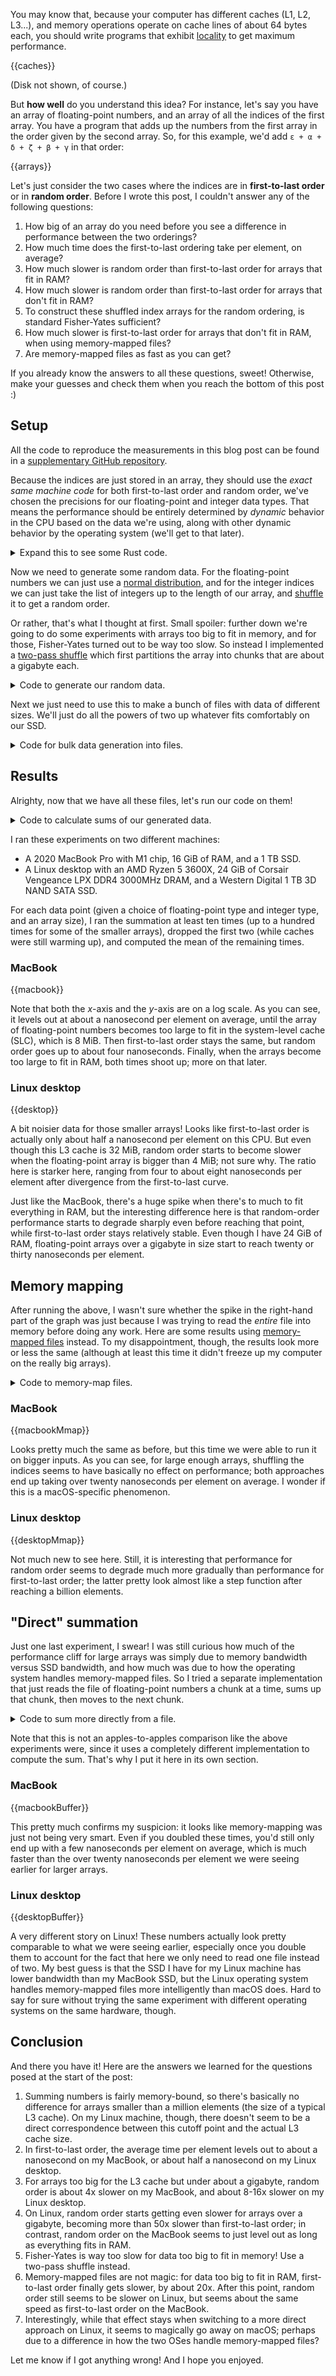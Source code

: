 You may know that, because your computer has different caches (L1, L2, L3...), and memory operations operate on cache lines of about 64 bytes each, you should write programs that exhibit [locality](https://en.wikipedia.org/wiki/Locality_of_reference) to get maximum performance.

{{caches}}

(Disk not shown, of course.)

But **how well** do you understand this idea? For instance, let's say you have an array of floating-point numbers, and an array of all the indices of the first array. You have a program that adds up the numbers from the first array in the order given by the second array. So, for this example, we'd add `ε + α + δ + ζ + β + γ` in that order:

{{arrays}}

Let's just consider the two cases where the indices are in **first-to-last order** or in **random order**. Before I wrote this post, I couldn't answer any of the following questions:

1. How big of an array do you need before you see a difference in performance between the two orderings?
2. How much time does the first-to-last ordering take per element, on average?
3. How much slower is random order than first-to-last order for arrays that fit in RAM?
4. How much slower is random order than first-to-last order for arrays that don't fit in RAM?
5. To construct these shuffled index arrays for the random ordering, is standard Fisher-Yates sufficient?
6. How much slower is first-to-last order for arrays that don't fit in RAM, when using memory-mapped files?
7. Are memory-mapped files as fast as you can get?

If you already know the answers to all these questions, sweet! Otherwise, make your guesses and check them when you reach the bottom of this post :)

## Setup

All the code to reproduce the measurements in this blog post can be found in a [supplementary GitHub repository](https://github.com/samestep/random-access/tree/9039b4297d19b10dedfc85edf438db35bcf3f863).

Because the indices are just stored in an array, they should use the _exact same machine code_ for both first-to-last order and random order, we've chosen the precisions for our floating-point and integer data types. That means the performance should be entirely determined by _dynamic_ behavior in the CPU based on the data we're using, along with other dynamic behavior by the operating system (we'll get to that later).

<details>
<summary>Expand this to see some Rust code.</summary>

```rust
use std::ops::{AddAssign, Index};

use num::{Float, Num, traits::ToBytes};

trait Number: Sized + Copy + Into<f64> + AddAssign + Num + Float + ToBytes {}

impl Number for f32 {}

impl Number for f64 {}

fn sum<T: Number, I: Copy>(floats: &[T], indices: &[I]) -> T
where
    [T]: Index<I, Output = T>,
{
    let mut total = T::zero();
    for &i in indices {
        total += floats[i];
    }
    total
}

#[test]
fn test_sum_f64_usize_not_associative() {
    let floats: &[f64] = &[0.1, 0.2, 0.3];
    let forward: &[usize] = &[0, 1, 2];
    let backward: &[usize] = &[2, 1, 0];
    assert_eq!(sum(floats, forward), 0.6000000000000001);
    assert_eq!(sum(floats, backward), 0.6);
}
```

</details>

Now we need to generate some random data. For the floating-point numbers we can just use a [normal distribution](https://en.wikipedia.org/wiki/Normal_distribution), and for the integer indices we can just take the list of integers up to the length of our array, and [shuffle](https://en.wikipedia.org/wiki/Fisher%E2%80%93Yates_shuffle) it to get a random order.

Or rather, that's what I thought at first. Small spoiler: further down we're going to do some experiments with arrays too big to fit in memory, and for those, Fisher-Yates turned out to be way too slow. So instead I implemented a [two-pass shuffle](https://blog.janestreet.com/how-to-shuffle-a-big-dataset/) which first partitions the array into chunks that are about a gigabyte each.

<details>
<summary>Code to generate our random data.</summary>

```rust
use std::{
    fmt, fs,
    io::{self, Read, Seek, Write},
};

use rand::Rng;
use rand_distr::{Distribution, Normal, StandardNormal};
use tempfile::tempfile;

trait Int: TryFrom<usize, Error: fmt::Debug> + ToBytes {}

impl Int for u32 {}

impl Int for u64 {}

trait Progress {
    fn new(len: usize) -> Self;

    fn step(&mut self);
}

fn random_floats<T: Number, P: Progress>(rng: &mut impl Rng, mut writer: impl Write, n: usize)
where
    StandardNormal: Distribution<T>,
{
    let mut progress = P::new(n);
    let normal = Normal::<T>::new(T::zero(), T::one()).unwrap();
    for _ in 0..n {
        let x = normal.sample(rng);
        writer.write_all(x.to_ne_bytes().as_ref()).unwrap();
        progress.step();
    }
}

fn first_to_last<I: Int, P: Progress>(mut writer: impl Write, n: usize) {
    let mut progress = P::new(n);
    for i in 0..n {
        writer
            .write_all(I::try_from(i).unwrap().to_ne_bytes().as_ref())
            .unwrap();
        progress.step();
    }
}

fn permutation<I: Int, P: Progress>(rng: &mut impl Rng, mut writer: impl Write, n: usize) {
    let m = (n * size_of::<I>()).div_ceil(1 << 30);
    let mut progress = P::new(2 * n);
    let mut files: Vec<fs::File> = (0..m).map(|_| tempfile().unwrap()).collect();
    {
        let mut writers: Vec<io::BufWriter<_>> = files.iter_mut().map(io::BufWriter::new).collect();
        for i in 0..n {
            let j = rng.random_range(0..m);
            writers[j]
                .write_all(I::try_from(i).unwrap().to_ne_bytes().as_ref())
                .unwrap();
            progress.step();
        }
    }
    for mut file in files {
        let mut bytes = Vec::new();
        file.seek(io::SeekFrom::Start(0)).unwrap();
        file.read_to_end(&mut bytes).unwrap();
        let (prefix, values, suffix) = unsafe { bytes.align_to_mut::<I>() };
        assert!(prefix.is_empty());
        assert!(suffix.is_empty());
        for i in 0..values.len() {
            let j = rng.random_range(..=i);
            values.swap(i, j);
            progress.step();
        }
        writer.write_all(&bytes).unwrap();
    }
}
```

</details>

Next we just need to use this to make a bunch of files with data of different sizes. We'll just do all the powers of two up whatever fits comfortably on our SSD.

<details>
<summary>Code for bulk data generation into files.</summary>

```rust
use std::{ops::RangeInclusive, path::Path};

use indicatif::ProgressBar;
use rand::SeedableRng;

impl Progress for ProgressBar {
    fn new(len: usize) -> Self {
        let bar = ProgressBar::new(len as u64);
        bar.set_position(0);
        bar
    }

    fn step(&mut self) {
        self.inc(1);
    }
}

fn make_rng(seed: u64) -> impl Rng {
    rand_pcg::Pcg64Mcg::seed_from_u64(seed)
}

fn generate_file(dir_name: &str, file_name: &str, f: impl FnOnce(io::BufWriter<fs::File>)) {
    let dir = Path::new(dir_name);
    let path = dir.join(file_name);
    println!("generating {}", path.display());
    fs::create_dir_all(dir).unwrap();
    f(io::BufWriter::new(fs::File::create(path).unwrap()));
}

struct Options {
    f32: bool,
    f64: bool,
    u32: bool,
    u64: bool,
}

const FLOAT32: &str = "float32";
const FLOAT64: &str = "float64";
const UNSHUFFLED32: &str = "unshuffled32";
const SHUFFLED32: &str = "shuffled32";
const UNSHUFFLED64: &str = "unshuffled64";
const SHUFFLED64: &str = "shuffled64";

fn generate(exponents: RangeInclusive<usize>, options: Options) {
    for exponent in exponents {
        let n = 1 << exponent;
        let name = format!("{exponent}.dat");
        if options.f32 {
            generate_file(FLOAT32, &name, |writer| {
                random_floats::<f32, ProgressBar>(&mut make_rng(0), writer, n);
            });
        }
        if options.f64 {
            generate_file(FLOAT64, &name, |writer| {
                random_floats::<f64, ProgressBar>(&mut make_rng(1), writer, n);
            });
        }
        if options.u32 {
            generate_file(UNSHUFFLED32, &name, |writer| {
                first_to_last::<u32, ProgressBar>(writer, n);
            });
            generate_file(SHUFFLED32, &name, |writer| {
                permutation::<u32, ProgressBar>(&mut make_rng(2), writer, n);
            });
        }
        if options.u64 {
            generate_file(UNSHUFFLED64, &name, |writer| {
                first_to_last::<u64, ProgressBar>(writer, n);
            });
            generate_file(SHUFFLED64, &name, |writer| {
                permutation::<u64, ProgressBar>(&mut make_rng(3), writer, n);
            });
        }
    }
}
```

</details>

## Results

Alrighty, now that we have all these files, let's run our code on them!

<details>
<summary>Code to calculate sums of our generated data.</summary>

```rust
use std::time::Instant;

use serde::Serialize;

trait Reader: AsRef<[u8]> {
    fn new(path: &Path) -> Self;
}

impl Reader for Vec<u8> {
    fn new(path: &Path) -> Self {
        fs::read(path).unwrap()
    }
}

#[derive(Serialize)]
struct Measurement<'a> {
    floats: &'a str,
    indices: &'a str,
    exponent: usize,
    iteration: usize,
    output: f64,
    seconds: f64,
}

#[derive(Clone, Copy)]
struct Index32(u32);

#[derive(Clone, Copy)]
struct Index64(u64);

impl<T> Index<Index32> for [T] {
    type Output = T;

    fn index(&self, index: Index32) -> &Self::Output {
        unsafe { self.get_unchecked(index.0 as usize) }
    }
}

impl<T> Index<Index64> for [T] {
    type Output = T;

    fn index(&self, index: Index64) -> &Self::Output {
        unsafe { self.get_unchecked(index.0 as usize) }
    }
}

unsafe fn reinterpret<T>(bytes: &[u8]) -> &[T] {
    let (prefix, values, suffix) = unsafe { bytes.align_to::<T>() };
    assert!(prefix.is_empty());
    assert!(suffix.is_empty());
    values
}

fn measure_files<R: Reader, T: Number, I: Copy>(
    dir_floats: &str,
    dir_indices: &str,
    exponent: usize,
    repeat: usize,
) where
    [T]: Index<I, Output = T>,
{
    let name = format!("{exponent}.dat");
    let bytes_floats = R::new(&Path::new(dir_floats).join(&name));
    let bytes_indices = R::new(&Path::new(dir_indices).join(&name));
    let floats = unsafe { reinterpret::<T>(bytes_floats.as_ref()) };
    let indices = unsafe { reinterpret::<I>(bytes_indices.as_ref()) };
    for iteration in 0..repeat {
        let start = Instant::now();
        let total = sum(floats, indices);
        let duration = start.elapsed();
        let measurement = Measurement {
            floats: dir_floats,
            indices: dir_indices,
            exponent,
            iteration,
            output: total.into(),
            seconds: duration.as_secs_f64(),
        };
        println!("{}", serde_json::to_string(&measurement).unwrap());
    }
}

fn measure<R: Reader>(exponents: RangeInclusive<usize>, options: Options, repeat: usize) {
    for exponent in exponents {
        if options.f32 {
            if options.u32 {
                measure_files::<R, f32, Index32>(FLOAT32, UNSHUFFLED32, exponent, repeat);
                measure_files::<R, f32, Index32>(FLOAT32, SHUFFLED32, exponent, repeat);
            }
            if options.u64 {
                measure_files::<R, f32, Index64>(FLOAT32, UNSHUFFLED64, exponent, repeat);
                measure_files::<R, f32, Index64>(FLOAT32, SHUFFLED64, exponent, repeat);
            }
        }
        if options.f64 {
            if options.u32 {
                measure_files::<R, f64, Index32>(FLOAT64, UNSHUFFLED32, exponent, repeat);
                measure_files::<R, f64, Index32>(FLOAT64, SHUFFLED32, exponent, repeat);
            }
            if options.u64 {
                measure_files::<R, f64, Index64>(FLOAT64, UNSHUFFLED64, exponent, repeat);
                measure_files::<R, f64, Index64>(FLOAT64, SHUFFLED64, exponent, repeat);
            }
        }
    }
}
```

</details>

I ran these experiments on two different machines:

- A 2020 MacBook Pro with M1 chip, 16 GiB of RAM, and a 1 TB SSD.
- A Linux desktop with an AMD Ryzen 5 3600X, 24 GiB of Corsair Vengeance LPX DDR4 3000MHz DRAM, and a Western Digital 1 TB 3D NAND SATA SSD.

For each data point (given a choice of floating-point type and integer type, and an array size), I ran the summation at least ten times (up to a hundred times for some of the smaller arrays), dropped the first two (while caches were still warming up), and computed the mean of the remaining times.

### MacBook

{{macbook}}

Note that both the $x$-axis and the $y$-axis are on a log scale. As you can see, it levels out at about a nanosecond per element on average, until the array of floating-point numbers becomes too large to fit in the system-level cache (SLC), which is 8 MiB. Then first-to-last order stays the same, but random order goes up to about four nanoseconds. Finally, when the arrays become too large to fit in RAM, both times shoot up; more on that later.

### Linux desktop

{{desktop}}

A bit noisier data for those smaller arrays! Looks like first-to-last order is actually only about half a nanosecond per element on this CPU. But even though this L3 cache is 32 MiB, random order starts to become slower when the floating-point array is bigger than 4 MiB; not sure why. The ratio here is starker here, ranging from four to about eight nanoseconds per element after divergence from the first-to-last curve.

Just like the MacBook, there's a huge spike when there's to much to fit everything in RAM, but the interesting difference here is that random-order performance starts to degrade sharply even before reaching that point, while first-to-last order stays relatively stable. Even though I have 24 GiB of RAM, floating-point arrays over a gigabyte in size start to reach twenty or thirty nanoseconds per element.

## Memory mapping

After running the above, I wasn't sure whether the spike in the right-hand part of the graph was just because I was trying to read the _entire_ file into memory before doing any work. Here are some results using [memory-mapped files](https://en.wikipedia.org/wiki/Memory-mapped_file) instead. To my disappointment, though, the results look more or less the same (although at least this time it didn't freeze up my computer on the really big arrays).

<details>
<summary>Code to memory-map files.</summary>

```rust
use memmap2::Mmap;

impl Reader for Mmap {
    fn new(path: &Path) -> Self {
        unsafe { Mmap::map(&fs::File::open(path).unwrap()) }.unwrap()
    }
}
```

</details>

### MacBook

{{macbookMmap}}

Looks pretty much the same as before, but this time we were able to run it on bigger inputs. As you can see, for large enough arrays, shuffling the indices seems to have basically no effect on performance; both approaches end up taking over twenty nanoseconds per element on average. I wonder if this is a macOS-specific phenomenon.

### Linux desktop

{{desktopMmap}}

Not much new to see here. Still, it is interesting that performance for random order seems to degrade much more gradually than performance for first-to-last order; the latter pretty look almost like a step function after reaching a billion elements.

## "Direct" summation

Just one last experiment, I swear! I was still curious how much of the performance cliff for large arrays was simply due to memory bandwidth versus SSD bandwidth, and how much was due to how the operating system handles memory-mapped files. So I tried a separate implementation that just reads the file of floating-point numbers a chunk at a time, sums up that chunk, then moves to the next chunk.

<details>
<summary>Code to sum more directly from a file.</summary>

```rust
use std::io::BufRead;

fn sum_buffered<T: Number>(dir_floats: &str, exponent: usize, repeat: usize) {
    let name = format!("{exponent}.dat");
    for iteration in 0..repeat {
        let mut reader =
            io::BufReader::new(fs::File::open(Path::new(dir_floats).join(&name)).unwrap());
        let start = Instant::now();
        let mut total = T::zero();
        loop {
            let buffer = reader.fill_buf().unwrap();
            if buffer.is_empty() {
                break;
            }
            let floats = unsafe { reinterpret::<T>(buffer) };
            for &float in floats {
                total += float;
            }
            let bytes = buffer.len();
            reader.consume(bytes);
        }
        let duration = start.elapsed();
        let measurement = Measurement {
            floats: dir_floats,
            indices: "unshuffled64",
            exponent,
            iteration,
            output: total.into(),
            seconds: duration.as_secs_f64(),
        };
        println!("{}", serde_json::to_string(&measurement).unwrap());
    }
}

fn measure_buffered(exponents: RangeInclusive<usize>, options: Options, repeat: usize) {
    for exponent in exponents {
        if options.f32 {
            sum_buffered::<f32>(FLOAT32, exponent, repeat);
        }
        if options.f64 {
            sum_buffered::<f64>(FLOAT64, exponent, repeat);
        }
    }
}
```

</details>

Note that this is not an apples-to-apples comparison like the above experiments were, since it uses a completely different implementation to compute the sum. That's why I put it here in its own section.

### MacBook

{{macbookBuffer}}

This pretty much confirms my suspicion: it looks like memory-mapping was just not being very smart. Even if you doubled these times, you'd still only end up with a few nanoseconds per element on average, which is much faster than the over twenty nanoseconds per element we were seeing earlier for larger arrays.

### Linux desktop

{{desktopBuffer}}

A very different story on Linux! These numbers actually look pretty comparable to what we were seeing earlier, especially once you double them to account for the fact that here we only need to read one file instead of two. My best guess is that the SSD I have for my Linux machine has lower bandwidth than my MacBook SSD, but the Linux operating system handles memory-mapped files more intelligently than macOS does. Hard to say for sure without trying the same experiment with different operating systems on the same hardware, though.

## Conclusion

And there you have it! Here are the answers we learned for the questions posed at the start of the post:

1. Summing numbers is fairly memory-bound, so there's basically no difference for arrays smaller than a million elements (the size of a typical L3 cache). On my Linux machine, though, there doesn't seem to be a direct correspondence between this cutoff point and the actual L3 cache size.
2. In first-to-last order, the average time per element levels out to about a nanosecond on my MacBook, or about half a nanosecond on my Linux desktop.
3. For arrays too big for the L3 cache but under about a gigabyte, random order is about 4x slower on my MacBook, and about 8-16x slower on my Linux desktop.
4. On Linux, random order starts getting even slower for arrays over a gigabyte, becoming more than 50x slower than first-to-last order; in contrast, random order on the MacBook seems to just level out as long as everything fits in RAM.
5. Fisher-Yates is way too slow for data too big to fit in memory! Use a two-pass shuffle instead.
6. Memory-mapped files are not magic: for data too big to fit in RAM, first-to-last order finally gets slower, by about 20x. After this point, random order still seems to be slower on Linux, but seems about the same speed as first-to-last order on the MacBook.
7. Interestingly, while that effect stays when switching to a more direct approach on Linux, it seems to magically go away on macOS; perhaps due to a difference in how the two OSes handle memory-mapped files?

Let me know if I got anything wrong! And I hope you enjoyed.
